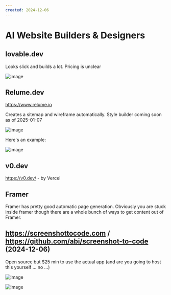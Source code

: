 ```yaml
---
created: 2024-12-06
---
```


# AI Website Builders & Designers

## lovable.dev

Looks slick and builds a lot. Pricing is unclear

![image](https://github.com/user-attachments/assets/ad62d40d-32ad-4959-a597-a896f6bcef43)

## Relume.dev

https://www.relume.io

Creates a sitemap and wireframe automatically. Style builder coming soon as of 2025-01-07

![image](https://github.com/user-attachments/assets/7f2d8d19-bfa8-4c51-8b3b-55535181bd89)

Here's an example:

![image](https://github.com/user-attachments/assets/b19b9fe9-a6cf-4173-ab8d-971cf84156ff)

## v0.dev

https://v0.dev/ - by Vercel

## Framer

Framer has pretty good automatic page generation. Obviously you are stuck inside framer though there are a whole bunch of ways to get content out of Framer.

## https://screenshottocode.com / https://github.com/abi/screenshot-to-code (2024-12-06)

Open source but $25 min to use the actual app (and are you going to host this yourself ... no ...)

![image](https://github.com/user-attachments/assets/4ad6d703-95fb-4ddd-bb8b-9cb05ccef7b0)

![image](https://github.com/user-attachments/assets/0191b259-b7bf-43d9-98f0-743b7e3b5acd)
